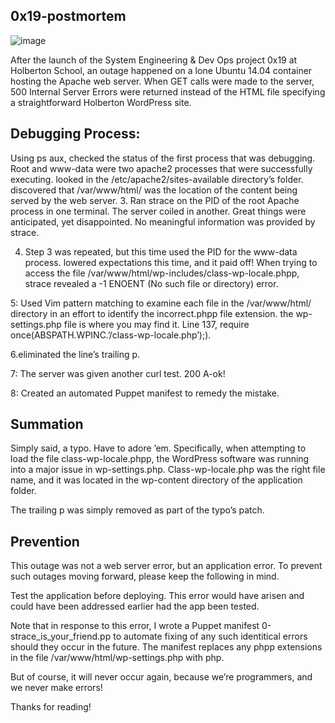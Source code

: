 ## 0x19-postmortem

![image](https://user-images.githubusercontent.com/99324596/200134291-63bc7900-acf2-4c94-ba4d-7abdafd4098b.png)

After the launch of the System Engineering & Dev Ops project 0x19 at Holberton School, an outage happened on a lone Ubuntu 14.04 container hosting the Apache web server. When GET calls were made to the server, 500 Internal Server Errors were returned instead of the HTML file specifying a straightforward Holberton WordPress site.

## Debugging Process:

Using ps aux, checked the status of the first process that was debugging. Root and www-data were two apache2 processes that were successfully executing.
looked in the /etc/apache2/sites-available directory’s folder. discovered that /var/www/html/ was the location of the content being served by the web server.
3. Ran strace on the PID of the root Apache process in one terminal. The server coiled in another. Great things were anticipated, yet disappointed. No meaningful information was provided by strace.

4. Step 3 was repeated, but this time used the PID for the www-data process. lowered expectations this time, and it paid off! When trying to access the file /var/www/html/wp-includes/class-wp-locale.phpp, strace revealed a -1 ENOENT (No such file or directory) error.

5: Used Vim pattern matching to examine each file in the /var/www/html/ directory in an effort to identify the incorrect.phpp file extension. the wp-settings.php file is where you may find it. Line 137, require once(ABSPATH.WPINC.’/class-wp-locale.php’);).

6.eliminated the line’s trailing p.

7: The server was given another curl test. 200 A-ok!

8: Created an automated Puppet manifest to remedy the mistake.

## Summation
Simply said, a typo. Have to adore ’em. Specifically, when attempting to load the file class-wp-locale.phpp, the WordPress software was running into a major issue in wp-settings.php. Class-wp-locale.php was the right file name, and it was located in the wp-content directory of the application folder.

The trailing p was simply removed as part of the typo’s patch.

## Prevention
This outage was not a web server error, but an application error. To prevent such outages moving forward, please keep the following in mind.

Test the application before deploying. This error would have arisen and could have been addressed earlier had the app been tested.

Note that in response to this error, I wrote a Puppet manifest 0-strace_is_your_friend.pp to automate fixing of any such identitical errors should they occur in the future. The manifest replaces any phpp extensions in the file /var/www/html/wp-settings.php with php.

But of course, it will never occur again, because we’re programmers, and we never make errors!


Thanks for reading!
